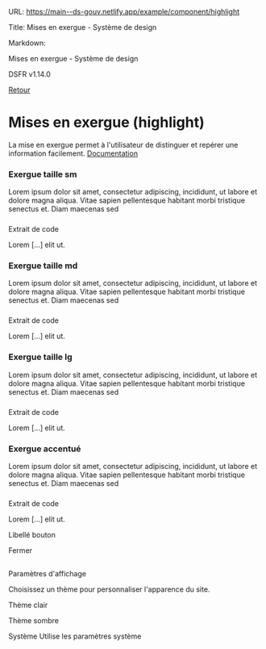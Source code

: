 URL:
https://main--ds-gouv.netlify.app/example/component/highlight

Title:
Mises en exergue - Système de design

Markdown:

Mises en exergue - Système de design


DSFR v1.14.0


[Retour](../)


# Mises en exergue (highlight)


La mise en exergue permet à l'utilisateur de distinguer et repérer une information facilement.
[Documentation](https://www.systeme-de-design.gouv.fr/elements-d-interface/composants/mise-en-exergue)


### Exergue taille sm


Lorem ipsum dolor sit amet, consectetur adipiscing, incididunt, ut labore et dolore magna aliqua. Vitae sapien pellentesque habitant morbi tristique senectus et. Diam maecenas sed


###
Extrait de code


<div class="fr-highlight">
<p class="fr-text--sm">Lorem [...] elit ut.</p>
</div>


### Exergue taille md


Lorem ipsum dolor sit amet, consectetur adipiscing, incididunt, ut labore et dolore magna aliqua. Vitae sapien pellentesque habitant morbi tristique senectus et. Diam maecenas sed


###
Extrait de code


<div class="fr-highlight">
<p>Lorem [...] elit ut.</p>
</div>


### Exergue taille lg


Lorem ipsum dolor sit amet, consectetur adipiscing, incididunt, ut labore et dolore magna aliqua. Vitae sapien pellentesque habitant morbi tristique senectus et. Diam maecenas sed


###
Extrait de code


<div class="fr-highlight">
<p class="fr-text--lg">Lorem [...] elit ut.</p>
</div>


### Exergue accentué


Lorem ipsum dolor sit amet, consectetur adipiscing, incididunt, ut labore et dolore magna aliqua. Vitae sapien pellentesque habitant morbi tristique senectus et. Diam maecenas sed


###
Extrait de code


<div class="fr-highlight--green-emeraude fr-highlight">
<p>Lorem [...] elit ut.</p>
</div>


Libellé bouton


Fermer


##
Paramètres d'affichage


Choisissez un thème pour personnaliser l'apparence du site.


Thème clair


Thème sombre


Système
Utilise les paramètres système
